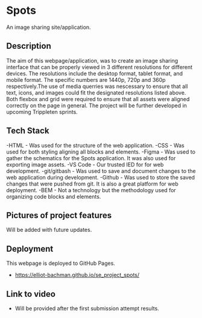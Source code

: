 # Spots

An image sharing site/application.

## Description

The aim of this webpage/application, was to create an image sharing interface that can be properly viewed in 3 different resolutions for different devices. The resolutions include the desktop format, tablet format, and mobile format. The specific numbers are 1440p, 720p and 360p respectively.The use of media querries was nescessary to ensure that all text, icons, and images could fit the designated resolutions listed above. Both flexbox and grid were required to ensure that all assets were aligned correctly on the page in general. The project will be further developed in upcoming Trippleten sprints.

## Tech Stack

-HTML - Was used for the structure of the web application.
-CSS - Was used for both styling aligning all blocks and elements.
-Figma - Was used to gather the schematics for the Spots application. It was also used for exporting image assets.
-VS Code - Our trusted IED for for web development.
-git/gitbash - Was used to save and document changes to the web application during development.
-Github - Was used to store the saved changes that were pushed from git. It is also a great platform for web deployment.
-BEM - Not a technology but the methodology used for organizing code blocks and elements.

## Pictures of project features

Will be added with future updates.

## Deployment

This webpage is deployed to GitHub Pages.

- https://elliot-bachman.github.io/se_project_spots/

## Link to video

- Will be provided after the first submission attempt results.
